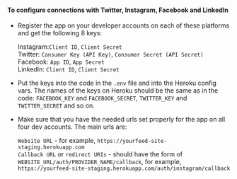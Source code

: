 #### To configure connections with Twitter, Instagram, Facebook and LinkedIn

- Register the app on your developer accounts on each of these platforms and get the following 8 keys:

    Instagram:`Client ID`, `Client Secret`<br />
    Twitter:  `Consumer Key (API Key)`, `Consumer Secret (API Secret)`<br />
    Facebook: `App ID`, `App Secret` <br />
    LinkedIn: `Client ID`, `Client Secret`<br />

- Put the keys into the code in the `.env` file and into the Heroku config vars. The names of the keys on Heroku should be the same as in the code: `FACEBOOK_KEY` and `FACEBOOK_SECRET`, `TWITTER_KEY` and `TWITTER_SECRET` and so on.

- Make sure that you have the needed urls set properly for the app on all four dev accounts. The main urls are:

    `Website URL` - for example, `https://yourfeed-site-staging.herokuapp.com` <br />
    `Callback URL` or `redirect URIs` - should have the form of `WEBSITE_URL/auth/PROVIDER_NAME/callback`, for example, `https://yourfeed-site-staging.herokuapp.com/auth/instagram/callback`
